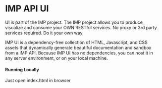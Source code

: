 # IMP API UI
UI is part of the IMP project. The IMP project allows you to produce, visualize and consume your OWN RESTful services. 
No proxy or 3rd party services required. Do it your own way.

IMP UI is a dependency-free collection of HTML, Javascript, and CSS assets that dynamically generate beautiful documentation and sandbox from a IMP API. Because 
IMP UI has no dependencies, you can host it in any server environment, or on your local machine.

#### Running Locally

Just open index.html in browser